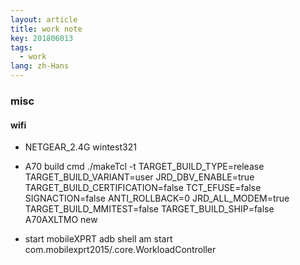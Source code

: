 ```yaml
---
layout: article 
title: work note
key: 201806013
tags:
  - work
lang: zh-Hans
---
```


### misc

#### wifi

- NETGEAR_2.4G wintest321

- A70 build cmd
  ./makeTcl -t TARGET_BUILD_TYPE=release TARGET_BUILD_VARIANT=user JRD_DBV_ENABLE=true TARGET_BUILD_CERTIFICATION=false TCT_EFUSE=false SIGNACTION=false ANTI_ROLLBACK=0 JRD_ALL_MODEM=true TARGET_BUILD_MMITEST=false TARGET_BUILD_SHIP=false  A70AXLTMO new

- start mobileXPRT
    adb shell am start com.mobilexprt2015/.core.WorkloadController
